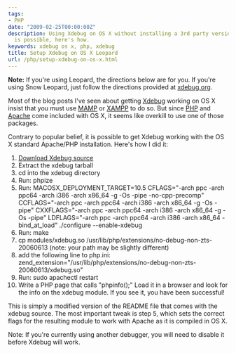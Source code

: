 ```yaml
---
tags:
- PHP
date: "2009-02-25T00:00:00Z"
description: Using Xdebug on OS X without installing a 3rd party version of Apache
  is possible, here's how.
keywords: xdebug os x, php, xdebug
title: Setup Xdebug on OS X Leopard
url: /php/setup-xdebug-on-os-x.html
---
```

**Note:** If you're using Leopard, the directions below are for you. If
you're using Snow Leopard, just follow the directions provided at
[xdebug.org](http://xdebug.org/docs/install).

Most of the blog posts I've seen about getting
[Xdebug](http://xdebug.org/) working on OS X insist that you must use
[MAMP](http://www.mamp.info/) or [XAMPP](https://www.apachefriends.org/index.html) to do so. But
since [PHP](http://php.net) and [Apache](http://httpd.apache.org) come
included with OS X, it seems like overkill to use one of those packages.

Contrary to popular belief, it is possible to get Xdebug working with
the OS X standard Apache/PHP installation. Here's how I did it:

1.  [Download Xdebug source](http://xdebug.org/download.php)
2.  Extract the xdebug tarball
3.  cd into the xdebug directory
4.  Run: phpize
5.  Run: MACOSX\_DEPLOYMENT\_TARGET=10.5 CFLAGS="-arch ppc -arch ppc64
    -arch i386 -arch x86\_64 -g -Os -pipe -no-cpp-precomp"
    CCFLAGS="-arch ppc -arch ppc64 -arch i386 -arch x86\_64 -g -Os
    -pipe" CXXFLAGS="-arch ppc -arch ppc64 -arch i386 -arch x86\_64 -g
    -Os -pipe" LDFLAGS="-arch ppc -arch ppc64 -arch i386 -arch x86\_64
    -bind\_at\_load" ./configure --enable-xdebug
6.  Run: make
7.  cp modules/xdebug.so
    /usr/lib/php/extensions/no-debug-non-zts-20060613 (note: your path
    may be slightly different)
8.  add the following line to php.ini:
    zend\_extension="/usr/lib/php/extensions/no-debug-non-zts-20060613/xdebug.so"
9.  Run: sudo apachectl restart
10. Write a PHP page that calls "phpinfo();" Load it in a browser and
    look for the info on the xdebug module. If you see it, you have been
    successful!

This is simply a modified version of the README file that comes with the
xdebug source. The most important tweak is step 5, which sets the
correct flags for the resulting module to work with Apache as it is
compiled in OS X.

Note: If you're currently using another debugger, you will need to
disable it before Xdebug will work.
